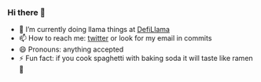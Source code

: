 ### Hi there 👋

- 🔭 I’m currently doing llama things at [DefiLlama](https://defillama.com/)
- 📫 How to reach me: [twitter](https://twitter.com/0xstrobe) or look for my email in commits
- 😄 Pronouns: anything accepted
- ⚡ Fun fact: if you cook spaghetti with baking soda it will taste like ramen 🍜
